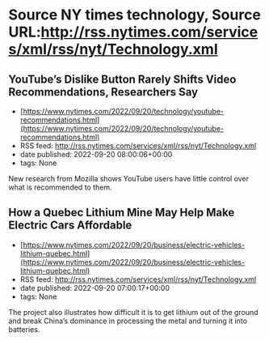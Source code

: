 # Source NY times technology, Source URL:http://rss.nytimes.com/services/xml/rss/nyt/Technology.xml

## YouTube’s Dislike Button Rarely Shifts Video Recommendations, Researchers Say
 - [https://www.nytimes.com/2022/09/20/technology/youtube-recommendations.html](https://www.nytimes.com/2022/09/20/technology/youtube-recommendations.html)
 - RSS feed: http://rss.nytimes.com/services/xml/rss/nyt/Technology.xml
 - date published: 2022-09-20 08:00:06+00:00
 - tags: None

New research from Mozilla shows YouTube users have little control over what is recommended to them.

## How a Quebec Lithium Mine May Help Make Electric Cars Affordable
 - [https://www.nytimes.com/2022/09/20/business/electric-vehicles-lithium-quebec.html](https://www.nytimes.com/2022/09/20/business/electric-vehicles-lithium-quebec.html)
 - RSS feed: http://rss.nytimes.com/services/xml/rss/nyt/Technology.xml
 - date published: 2022-09-20 07:00:17+00:00
 - tags: None

The project also illustrates how difficult it is to get lithium out of the ground and break China’s dominance in processing the metal and turning it into batteries.
